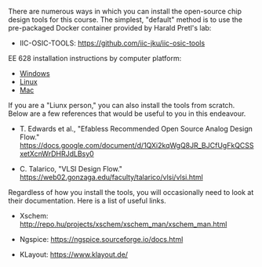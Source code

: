 
There are numerous ways in which you can install the open-source chip design tools for this course. The simplest, "default" method is to use the pre-packaged Docker container provided by Harald Pretl's lab:

* IIC-OSIC-TOOLS: https://github.com/iic-jku/iic-osic-tools

EE 628 installation instructions by computer platform:  
* [Windows](win.md)  
* [Linux](linux.md)  
* [Mac](mac.md)  

If you are a "Liunx person," you can also install the tools from scratch. Below are a few references that would be useful to you in this endeavour.

* T. Edwards et al., "Efabless Recommended Open Source Analog Design Flow."  
https://docs.google.com/document/d/1QXi2kqWgQ8JR_BJCfUgFkQCSSxetXcnWrDHRJdLBsy0

* C. Talarico, "VLSI Design Flow."  
https://web02.gonzaga.edu/faculty/talarico/vlsi/vlsi.html

Regardless of how you install the tools, you will occasionally need to look at their documentation. Here is a list of useful links.

* Xschem: http://repo.hu/projects/xschem/xschem_man/xschem_man.html

* Ngspice: https://ngspice.sourceforge.io/docs.html

* KLayout: https://www.klayout.de/

